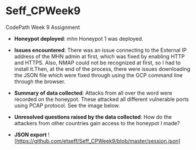 # Seff_CPWeek9
CodePath Week 9 Assignment
 - __Honeypot deployed__: mhn Honeypot 1 was deployed.
 - __Issues encountered__: There was an issue connecting to the External IP address of the MHN admin at first, which was fixed by enabling HTTP and HTTPS. Also, NMAP could not be recognized at first, so I had to install it.Then, at the end of the process, there were issues downloading the JSON file which were fixed through using the GCP command line through the browser.
 - __Summary of data collected__: Attacks from all over the word were recorded on the honeypot. These attacked all different vulnerable ports using PCAP protocol. See the image below.
 
 - __Unresolved questions raised by the data collected__: How do the attackers from other countries gain access to the honeypot I made?
 - __JSON export__ 
 ![https://github.com/etseff/Seff_CPWeek9/blob/master/session.json]
